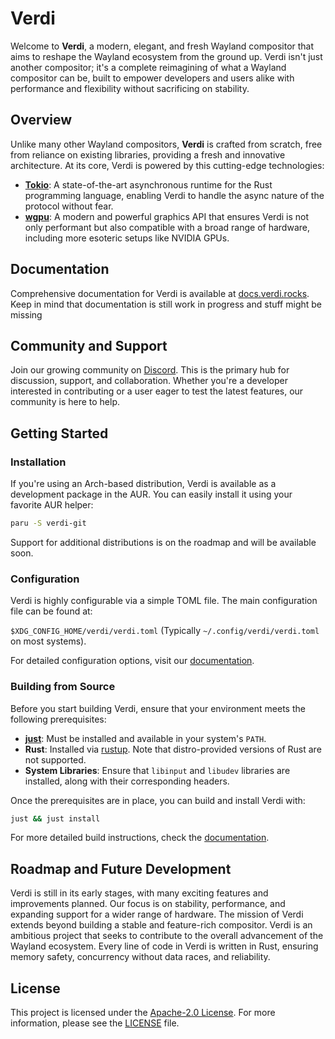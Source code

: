 # Verdi

Welcome to **Verdi**, a modern, elegant, and fresh Wayland compositor that aims
to reshape the Wayland ecosystem from the ground up. Verdi isn't just another
compositor; it's a complete reimagining of what a Wayland compositor can be,
built to empower developers and users alike with performance and flexibility
without sacrificing on stability.

## Overview

Unlike many other Wayland compositors, **Verdi** is crafted from scratch, free
from reliance on existing libraries, providing a fresh and innovative
architecture. At its core, Verdi is powered by this cutting-edge technologies:

- **[Tokio](https://github.com/tokio-rs/tokio)**: A state-of-the-art
  asynchronous runtime for the Rust programming language, enabling Verdi to
  handle the async nature of the protocol without fear.
- **[wgpu](https://github.com/gfx-rs/wgpu)**: A modern and powerful graphics API
  that ensures Verdi is not only performant but also compatible with a broad
  range of hardware, including more esoteric setups like NVIDIA GPUs.

## Documentation

Comprehensive documentation for Verdi is available at
[docs.verdi.rocks](https://docs.verdi.rocks). Keep in mind that documentation is
still work in progress and stuff might be missing

## Community and Support

Join our growing community on [Discord](https://chat.verdi.rocks). This is the
primary hub for discussion, support, and collaboration. Whether you're a
developer interested in contributing or a user eager to test the latest
features, our community is here to help.

## Getting Started

### Installation

If you're using an Arch-based distribution, Verdi is available as a development
package in the AUR. You can easily install it using your favorite AUR helper:

```bash
paru -S verdi-git
```

Support for additional distributions is on the roadmap and will be available
soon.

### Configuration

Verdi is highly configurable via a simple TOML file. The main configuration file
can be found at:

`$XDG_CONFIG_HOME/verdi/verdi.toml` (Typically `~/.config/verdi/verdi.toml` on
most systems).

For detailed configuration options, visit our
[documentation](https://docs.verdi.rocks/configuration).

### Building from Source

Before you start building Verdi, ensure that your environment meets the
following prerequisites:

- **[just](https://just.system)**: Must be installed and available in your
  system's `PATH`.
- **Rust**: Installed via [rustup](https://rustup.rs/). Note that
  distro-provided versions of Rust are not supported.
- **System Libraries**: Ensure that `libinput` and `libudev` libraries are
  installed, along with their corresponding headers.

Once the prerequisites are in place, you can build and install Verdi with:

```bash
just && just install
```

For more detailed build instructions, check the
[documentation](https://docs.verdi.rocks/building).

## Roadmap and Future Development

Verdi is still in its early stages, with many exciting features and improvements
planned. Our focus is on stability, performance, and expanding support for a
wider range of hardware. The mission of Verdi extends beyond building a stable
and feature-rich compositor. Verdi is an ambitious project that seeks to
contribute to the overall advancement of the Wayland ecosystem. Every line of
code in Verdi is written in Rust, ensuring memory safety, concurrency without
data races, and reliability.

## License

This project is licensed under the
[Apache-2.0 License](http://www.apache.org/licenses/LICENSE-2.0). For more
information, please see the [LICENSE](LICENSE) file.
